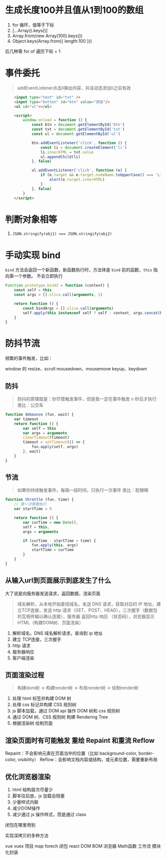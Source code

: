 # 生成长度100并且值从1到100的数组
1. for 循环，值等于下标
2. [...Array().keys()]
3. Array.from(new Array(100).keys())
4. Object.keys(Array.from({ length:100 }))

后几种需 for of 遍历下标 + 1

# 事件委托 
> addEventListener点击li弹出内容，并且动态添加li之后有效
```html
    <input type="text" id="txt" />
    <input type="button" id="btn" value="添加"/>
    <ul id="ul"></ul>

    <script>
        window.onload = function () {
            const btn = document.getElementById('btn')
            const txt = document.getElementById('txt')
            const ul = document.getElementById('ul')

            btn.addEventListener('click', function () {
                const li = document.createElement('li')
                li.innerHTML = txt.value
                ul.appendChild(li)
            }, false)

            ul.addEventListener('click', function (e) {
                if (e.target && e.target.nodeName.toUpperCase() === 'LI') {
                    alert(e.target.innerHTML)
                }
            }, false)
        }
    </script>
```

# 判断对象相等
1. `JSON.stringify(obj1) === JSON.stringify(obj2)`

# 手动实现 bind
`bind` 方法会返回一个新函数，新函数执行时，方法体是 `bind` 前的函数，`this` 指向第一个参数。
不会立即执行

```js
Function.prototype.bind2 = function (context) {
    const self = this
    const args = [].slice.call(arguments, 1)

    return function () {
        const bindArgs = [].slice.call(arguments)
        self.apply(this instanceof self ? self : context, args.concat(bindArgs))
    }
}
```

# 防抖节流
频繁的事件触发，比如：

window 的 resize、scroll
mousedown、mousemove
keyup、keydown

## 防抖
> 防抖的原理就是：你尽管触发事件，但是我一定在事件触发 n 秒后才执行
类比：公交车
```js
function debounce (fun, wait) {
    var timeout
    return function () {
        var self = this
        var args = arguments
        clearTimeout(timeout)
        timeout = setTimeout(() => {
            fun.apply(self, args)
        }, wait)
    }
}
```
## 节流
> 如果你持续触发事件，每隔一段时间，只执行一次事件
类比：眨眼睛
```js
function throttle (fun, time) {
    // 第一次需要执行
    var startTime = 0

    return function () {
        var curTime = new Date(),
        self = this,
        args = arguments

        if (curTime - startTime > time) {
            fun.apply(this, args)
            startTime = curTime
        }
    }
}
```

## 从输入url到页面展示到底发生了什么
大了说是向服务器发送请求，返回数据，渲染页面
> 域名解析，从本地开始查找域名，发送 DNS 请求，获取对应的 IP 地址，建立TCP连接，发送 http 请求（GET、POST、HEAD），三次握手（数据包的互相传输以确认连接），服务器 返回http 响应 （状态码），浏览器显示 HTML（构建DOM树、页面渲染）
1. 解析域名，DNS 域名解析请求，查询到 ip 地址
2. 建立 TCP连接，三次握手
3. http 请求
4. 服务器响应
5. 客户端渲染

## 页面渲染过程
> 构建dom树 -> 构建render树 -> 布局render树 -> 绘制render树

1. 处理 html 标签并构建 DOM 树
2. 处理 css 标记并构建 CSS 规则树
3. js 脚本加载，通过 DOM api 操作 DOM 树和 css 规则树
4. 通过 DOM 树、CSS 规则树 构建 Rendering Tree
5. 根据渲染树 绘制页面

## 渲染页面时有可能触发 重绘 Repaint 和重流 Reflow 
Repaint：不会影响元素在页面当中的位置（比如 background-color, border-color, visibility）
Reflow：会影响文档内容或结构，或元素位置，需要重新布局

## 优化浏览器渲染
1. html 结构层次尽量少
2. 脚本往后放，js 加载会阻塞
3. 少量样式内联
4. 减少DOM操作
5. 减少通过 js 操作样式，而是通过 class


闭包在哪里用到

实现深拷贝的多种方法

 vue
 vuex
 项目
 map forech
 闭包
 react
 DOM BOM
 浏览器
 Math函数
 工作流
 模块化封装